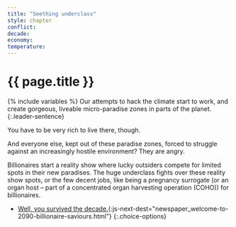 ```yaml
---
title: "Seething underclass"
style: chapter
conflict: 
decade: 
economy: 
temperature: 
---
```


<h1>{{ page.title }}</h1>

{% include variables %}
Our attempts to hack the climate start to work, and create gorgeous, liveable micro-paradise zones in parts of the planet.
{:.leader-sentence}

You have to be very rich to live there, though.

And everyone else, kept out of these paradise zones, forced to struggle against an increasingly hostile environment? They are angry.

Billionaires start a reality show where lucky outsiders compete for limited spots in their new paradises. The huge underclass fights over these reality show spots, or the few decent jobs, like being a pregnancy surrogate (or an organ host – part of a concentrated organ harvesting operation (COHO)) for billionaires.

- [Well, you survived the decade.](part-page_2090.html){:js-next-dest="newspaper_welcome-to-2090-billionaire-saviours.html"}
{:.choice-options}
